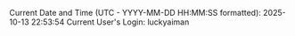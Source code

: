 Current Date and Time (UTC - YYYY-MM-DD HH:MM:SS formatted): 2025-10-13 22:53:54
Current User's Login: luckyaiman

